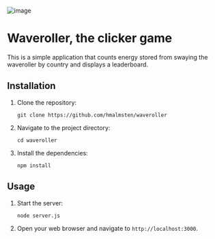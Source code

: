 ![image](https://github.com/hmalmsten/waveroller/assets/98034456/c519799b-518c-47ee-93d0-ccdcf414f70b)
# Waveroller, the clicker game

This is a simple application that counts energy stored from swaying the waveroller by country and displays a leaderboard.


## Installation

1. Clone the repository:
    ```
    git clone https://github.com/hmalmsten/waveroller
    ```
2. Navigate to the project directory:
    ```
    cd waveroller
    ```
3. Install the dependencies:
    ```
    npm install
    ```

## Usage

1. Start the server:
    ```
    node server.js
    ```
2. Open your web browser and navigate to `http://localhost:3000`.
